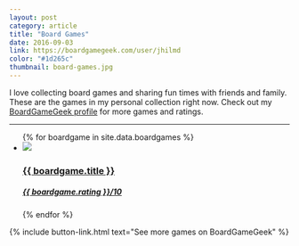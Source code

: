 ```yaml
---
layout: post
category: article
title: "Board Games"
date: 2016-09-03
link: https://boardgamegeek.com/user/jhilmd
color: "#1d265c"
thumbnail: board-games.jpg
---
```


I love collecting board games and sharing fun times with friends and family. These are the games in my personal collection right now. Check out my [BoardGameGeek profile](https://www.boardgamegeek.com/user/jhilmd) for more games and ratings.

---

<ul class="list article-list list-grid">
  {% for boardgame in site.data.boardgames %}
  <li class="list-item">
    <a href="{{ boardgame.link }}">
      <img src="/img/board-games/{{ boardgame.title | slugify }}.jpg" class="list-image list-image-nonuniform" loading="lazy">
      <h3 class="list-title">{{ boardgame.title }}</h3>
      <h5 class="list-detail">{{ boardgame.rating }}<span class="sub">/10</span></h5>
    </a>
  </li>
  {% endfor %}
</ul>

{% include button-link.html text="See more games on BoardGameGeek" %}
